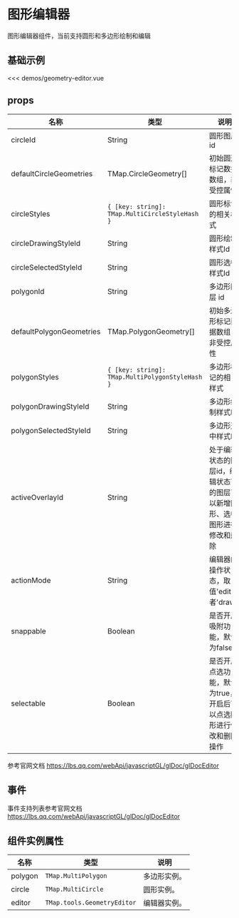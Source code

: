 # 图形编辑器

图形编辑器组件，当前支持圆形和多边形绘制和编辑

## 基础示例

<GeometryEditorDemo/>

<<< demos/geometry-editor.vue

## props

| 名称     | 类型                                 | 说明           |
| -------- | ------------------------------------ | -------------- |
| circleId | String                               | 圆形图层 id        |
| defaultCircleGeometries | TMap.CircleGeometry[] | 初始圆形标记数据数组，非受控属性 |
| circleStyles | `{ [key: string]: TMap.MultiCircleStyleHash }` | 圆形标记的相关样式 |
| circleDrawingStyleId | String | 圆形绘制样式Id |
| circleSelectedStyleId | String | 圆形选中样式Id |
| polygonId | String                               | 多边形图层 id        |
| defaultPolygonGeometries | TMap.PolygonGeometry[] | 初始多边形标记数据数组，非受控属性 |
| polygonStyles | `{ [key: string]: TMap.MultiPolygonStyleHash }` | 多边形标记的相关样式 |
| polygonDrawingStyleId | String | 多边形绘制样式Id |
| polygonSelectedStyleId | String | 多边形选中样式Id |
| activeOverlayId | String | 处于编辑状态的图层id，编辑状态下的图层可以新增图形、选中图形进行修改和删除 |
| actionMode | String | 编辑器的操作状态，取值'edit'或者'draw'|
| snappable | Boolean | 是否开启吸附功能，默认为false |
| selectable | Boolean | 是否开启点选功能，默认为true，开启后可以点选图形进行修改和删除操作 |

参考官网文档 https://lbs.qq.com/webApi/javascriptGL/glDoc/glDocEditor

## 事件

事件支持列表参考官网文档 https://lbs.qq.com/webApi/javascriptGL/glDoc/glDocEditor

## 组件实例属性

| 名称            | 类型                         | 说明                                                 |
| --------------- | ---------------------------- | ---------------------------------------------------- |
| polygon         | `TMap.MultiPolygon` | 多边形实例。                                   |
| circle         | `TMap.MultiCircle` | 圆形实例。                                   |
| editor         | `TMap.tools.GeometryEditor` | 编辑器实例。                                   |